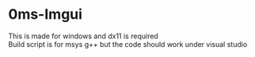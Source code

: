 # 0ms-Imgui

This is made for windows and dx11 is required  
Build script is for msys g++ but the code should work under visual studio
